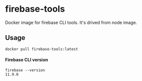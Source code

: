 # firebase-tools
Docker image for firebase CLI tools. It's drived from node image. 
## Usage
```
docker pull firebase-tools:latest
```
#### Firebase CLI version
```
firebase --version
11.9.0
```
